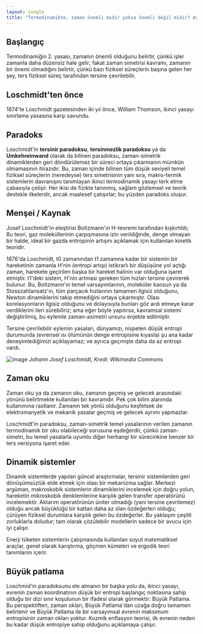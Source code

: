 ```yaml
---
layout: single
title: "Termodinamikte, zaman önemli midir yoksa önemli değil midir? Aslında bu bir paradokstur"
---
```

Başlangıç
-
Termodinamiğin 2. yasası, zamanın önemli olduğunu belirtir, çünkü işler zamanla daha düzensiz hale gelir; fakat zaman simetrisi kavramı, zamanın bir önemi olmadığını belirtir, çünkü bazı fiziksel süreçlerin başına gelen her şey, ters fiziksel süreç tarafından tersine çevrilebilir.

Loschmidt'ten önce
-
1874'te Loschmidt gazetesinden iki yıl önce, William Thomson, ikinci yasayı sınırlama yasasına karşı savundu.

Paradoks
-
Loschmidt'in **tersinir paradoksu**, **tersinmezlik paradoksu** ya da **Umkehreinwand** olarak da bilinen paradoksu, zaman-simetrik dinamiklerden geri döndürülemez bir süreci ortaya çıkarmanın mümkün olmamasının itirazıdır. Bu, zaman içinde bilinen tüm düşük seviyeli temel fiziksel süreçlerin (neredeyse) ters simetrisinin yanı sıra, makro-termik sistemlerin davranışını tanımlayan ikinci termodinamik yasayı terk etme çabasıyla çelişir. Her ikisi de fizikte tanınmış, sağlam gözlemsel ve teorik destekle ilkelerdir, ancak maalesef çatışırlar; bu yüzden paradoks oluşur.

<script async src="//pagead2.googlesyndication.com/pagead/js/adsbygoogle.js"></script>
<ins class="adsbygoogle"
     style="display:block; text-align:center;"
     data-ad-layout="in-article"
     data-ad-format="fluid"
     data-ad-client="ca-pub-7868661326160958"
     data-ad-slot="3072558811"></ins>
<script>
     (adsbygoogle = window.adsbygoogle || []).push({});
</script>

Menşei / Kaynak
-
Josef Loschmidt'in eleştirisi Boltzmann'ın H-teoremi tarafından kışkırtıldı; Bu teori, gaz moleküllerinin çarpışmasına izin verildiğinde, denge olmayan bir halde, ideal bir gazda entropinin artışını açıklamak için kullanılan kinetik teoridir.

1876'da Loschmidt, t0 zamanından t1 zamanına kadar bir sistemin bir hareketinin zamanla H'nin (entropi artışı) istikrarlı bir düşüşüne yol açtığı zaman, harekete geçirilen başka bir hareket halinin var olduğuna işaret etmiştir. t1'deki sistem, H'nin artması gereken tüm hızları tersine çevirerek bulunur. Bu, Boltzmann'ın temel varsayımlarının, moleküler kaosun ya da Stosszahlansatz'ın, tüm parçacık hızlarının tamamen ilgisiz olduğunu, Newton dinamiklerini takip etmediğini ortaya çıkarmıştır. Olası korelasyonların ilgisiz olduğunu ve dolayısıyla bunları göz ardı etmeye karar verdiklerini ileri sürebiliriz; ama eğer böyle yapılırsa, kavramsal sistemi değiştirilmiş, bu eylemle zaman-asimetri unsuru enjekte edilmiştir.

Tersine çevrilebilir eylemin yasaları, dünyamızı, nispeten düşük entropi durumunda (evrensel ısı ölümünün denge entropisine kıyasla) şu ana kadar deneyimlediğimizi açıklayamaz; ve ayrıca geçmişte daha da az entropi vardı.

![image](https://upload.wikimedia.org/wikipedia/commons/thumb/f/f5/Johann_Josef_Loschmidt.jpg/220px-Johann_Josef_Loschmidt.jpg)                             *Johann Josef Loschmidt, Kredi: Wikimedia Commons*

Zaman oku
-
Zaman oku ya da zamanın oku, zamanın geçmiş ve gelecek arasındaki yönünü belirtmekte kullanılan bir kavramdır. Pek çok bilim alanında kullanımına rastlanır. Zamanın tek yönlü olduğunu keşfetsek de elektromanyetik ve mekanik yasalar geçmiş ve gelecek ayrımı yapmazlar.

<script async src="//pagead2.googlesyndication.com/pagead/js/adsbygoogle.js"></script>
<ins class="adsbygoogle"
     style="display:block; text-align:center;"
     data-ad-layout="in-article"
     data-ad-format="fluid"
     data-ad-client="ca-pub-7868661326160958"
     data-ad-slot="3072558811"></ins>
<script>
     (adsbygoogle = window.adsbygoogle || []).push({});
</script>

Loschmidt'in paradoksu, zaman-simetrik temel yasalarının verilen zamanın termodinamik bir oku olabileceği sorusuna eşdeğerdir, çünkü zaman-simetri, bu temel yasalarla uyumlu diğer herhangi bir sürecinkine benzer bir ters versiyona işaret eder.

Dinamik sistemler
-
Dinamik sistemlerde yapılan güncel araştırmalar, tersinir sistemlerden geri dönüşümsüzlük elde etmek için olası bir mekanizma sağlar. Merkezi argüman, makroskobik sistemlerin dinamiklerini incelemek için doğru yolun, hareketin mikroskobik denklemlerine karşılık gelen transfer operatörünü incelemektir. Aktarım operatörünün üniter olmadığı (yani tersine çevrilemez) olduğu ancak büyüklüğü bir kattan daha az olan özdeğerleri olduğu; çürüyen fiziksel durumlara karşılık gelen bu özdeğerler. Bu yaklaşım çeşitli zorluklarla doludur; tam olarak çözülebilir modellerin sadece bir avucu için iyi çalışır.

Enerji tüketen sistemlerin çalışmasında kullanılan soyut matematiksel araçlar, genel olarak karıştırma, göçmen kümeleri ve ergodik teori tanımlarını içerir.

Büyük patlama
-
Loschmid'in paradoksunu ele almanın bir başka yolu da, ikinci yasayı, evrenin zaman koordinatının düşük bir entropi başlangıç ​​noktasına sahip olduğu bir dizi sınır koşulunun bir ifadesi olarak görmektir: Büyük Patlama. Bu perspektiften, zaman okları, Büyük Patlama'dan uzağa doğru tamamen belirlenir ve Büyük Patlama ile bir varsayımsal evrenin maksimum entropisinin zaman okları yoktur. Kozmik enflasyon teorisi, ilk evrenin neden bu kadar düşük entropiye sahip olduğunu açıklamaya çalışır.
